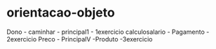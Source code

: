 # orientacao-objeto

Dono - caminhar - principal1 - 1exercicio
calculosalario - Pagamento - 2exercicio
Preco - PrincipalV -Produto -3exercicio
